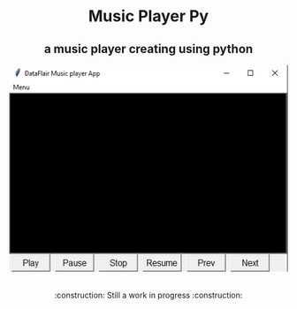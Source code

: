 <h1 align="center">Music Player Py</h1>
<h2 align="center">a music player creating using python</h2>
<div align="center">
    <img alt="png"  width="522px" height="374px" src="print_1.png"/>
</div>
<br>
<p align="center">:construction: Still a work in progress :construction:</p>
